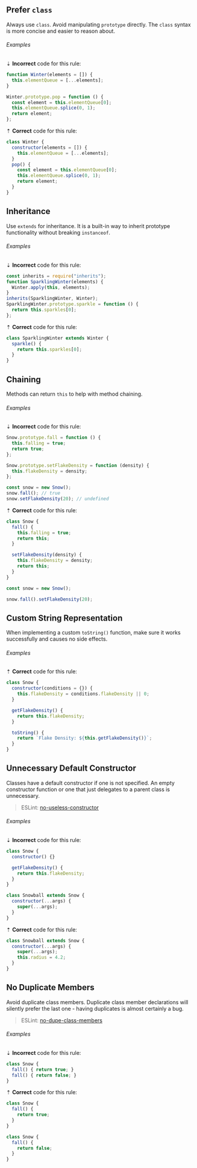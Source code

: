 <!--lint disable no-duplicate-headings-->

## Prefer `class`

Always use `class`. Avoid manipulating `prototype` directly. The `class` syntax is more concise and easier to reason about.

###### Examples

⇣ **Incorrect** code for this rule:

```js
function Winter(elements = []) {
  this.elementQueue = [...elements];
}

Winter.prototype.pop = function () {
  const element = this.elementQueue[0];
  this.elementQueue.splice(0, 1);
  return element;
};
```

⇡ **Correct** code for this rule:

```js
class Winter {
  constructor(elements = []) {
    this.elementQueue = [...elements];
  }
  pop() {
    const element = this.elementQueue[0];
    this.elementQueue.splice(0, 1);
    return element;
  }
}
```

## Inheritance

Use `extends` for inheritance. It is a built-in way to inherit prototype functionality without breaking `instanceof`.

###### Examples

⇣ **Incorrect** code for this rule:

```js
const inherits = require("inherits");
function SparklingWinter(elements) {
  Winter.apply(this, elements);
}
inherits(SparklingWinter, Winter);
SparklingWinter.prototype.sparkle = function () {
  return this.sparkles[0];
};
```

⇡ **Correct** code for this rule:

```js
class SparklingWinter extends Winter {
  sparkle() {
    return this.sparkles[0];
  }
}
```

## Chaining

Methods can return `this` to help with method chaining.

###### Examples

⇣ **Incorrect** code for this rule:

```js
Snow.prototype.fall = function () {
  this.falling = true;
  return true;
};

Snow.prototype.setFlakeDensity = function (density) {
  this.flakeDensity = density;
};

const snow = new Snow();
snow.fall(); // true
snow.setFlakeDensity(20); // undefined
```

⇡ **Correct** code for this rule:

```js
class Snow {
  fall() {
    this.falling = true;
    return this;
  }

  setFlakeDensity(density) {
    this.flakeDensity = density;
    return this;
  }
}

const snow = new Snow();

snow.fall().setFlakeDensity(20);
```

## Custom String Representation

When implementing a custom `toString()` function, make sure it works successfully and causes no side effects.

###### Examples

⇡ **Correct** code for this rule:

```js
class Snow {
  constructor(conditions = {}) {
    this.flakeDensity = conditions.flakeDensity || 0;
  }

  getFlakeDensity() {
    return this.flakeDensity;
  }

  toString() {
    return `Flake Density: ${this.getFlakeDensity()}`;
  }
}
```

## Unnecessary Default Constructor

Classes have a default constructor if one is not specified. An empty constructor function or one that just delegates to a parent class is unnecessary.

> ESLint: [no-useless-constructor][eslint/no-useless-constructor]

###### Examples

⇣ **Incorrect** code for this rule:

```js
class Snow {
  constructor() {}

  getFlakeDensity() {
    return this.flakeDensity;
  }
}
```

```js
class Snowball extends Snow {
  constructor(...args) {
    super(...args);
  }
}
```

⇡ **Correct** code for this rule:

```js
class Snowball extends Snow {
  constructor(...args) {
    super(...args);
    this.radius = 4.2;
  }
}
```

## No Duplicate Members

Avoid duplicate class members. Duplicate class member declarations will silently prefer the last one - having duplicates is almost certainly a bug.

> ESLint: [no-dupe-class-members][eslint/no-dupe-class-members]

###### Examples

⇣ **Incorrect** code for this rule:

<!--lint disable no-missing-blank-lines-->
<!-- prettier-ignore -->
```js
class Snow {
  fall() { return true; }
  fall() { return false; }
}
```

<!--lint enable no-missing-blank-lines-->

⇡ **Correct** code for this rule:

```js
class Snow {
  fall() {
    return true;
  }
}
```

```js
class Snow {
  fall() {
    return false;
  }
}
```

[eslint/no-dupe-class-members]: https://eslint.org/docs/rules/no-dupe-class-members
[eslint/no-useless-constructor]: https://eslint.org/docs/rules/no-useless-constructor
